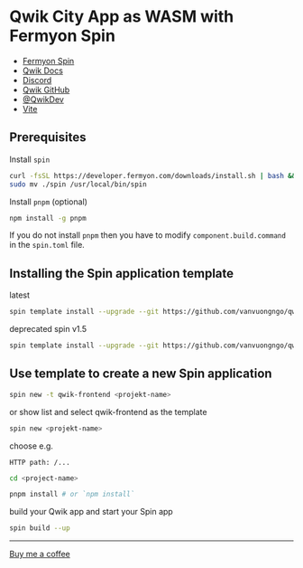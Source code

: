 # Qwik City App as WASM with Fermyon Spin

- [Fermyon Spin](https://www.fermyon.com/)
- [Qwik Docs](https://qwik.builder.io/)
- [Discord](https://qwik.builder.io/chat)
- [Qwik GitHub](https://github.com/BuilderIO/qwik)
- [@QwikDev](https://twitter.com/QwikDev)
- [Vite](https://vitejs.dev/)

## Prerequisites

Install `spin`

```sh
curl -fsSL https://developer.fermyon.com/downloads/install.sh | bash && \
sudo mv ./spin /usr/local/bin/spin
```

Install `pnpm` (optional)

```sh
npm install -g pnpm
```

If you do not install `pnpm` then you have to modify `component.build.command` in the `spin.toml` file.

## Installing the Spin application template

latest

```sh
spin template install --upgrade --git https://github.com/vanvuongngo/qwik-wasm.git
```

deprecated spin v1.5

```sh
spin template install --upgrade --git https://github.com/vanvuongngo/qwik-wasm.git --branch v2.0.0
```

## Use template to create a new Spin application

```sh
spin new -t qwik-frontend <projekt-name>
```

or show list and select qwik-frontend as the template

```sh
spin new <projekt-name>
```

choose e.g.

```
HTTP path: /...
```

```sh
cd <project-name>
```

```sh
pnpm install # or `npm install`
```

build your Qwik app and start your Spin app

```sh
spin build --up
```

---

[Buy me a coffee](https://www.buymeacoffee.com/vuongngo)
